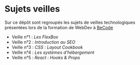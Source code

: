 # Sujets veilles

Sur ce dépôt sont regroupés les sujets de veilles technologiques présentées lors de la formation de WebDev à [BeCode](https://becode.org/fr/)

- Veille n°1 : _Les FlexBox_
- Veille n°2 : _Introduction au SEO_
- Veille n°3 : _CSS : Layout Cookbook_
- Veille n°4 : _Les systèmes d'hébergement_
- Veille n°5 : _React : Hooks & Props_
